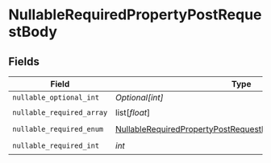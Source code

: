 # NullableRequiredPropertyPostRequestBody


## Fields

| Field                                                                                                                                                 | Type                                                                                                                                                  | Required                                                                                                                                              | Description                                                                                                                                           |
| ----------------------------------------------------------------------------------------------------------------------------------------------------- | ----------------------------------------------------------------------------------------------------------------------------------------------------- | ----------------------------------------------------------------------------------------------------------------------------------------------------- | ----------------------------------------------------------------------------------------------------------------------------------------------------- |
| `nullable_optional_int`                                                                                                                               | *Optional[int]*                                                                                                                                       | :heavy_minus_sign:                                                                                                                                    | N/A                                                                                                                                                   |
| `nullable_required_array`                                                                                                                             | list[*float*]                                                                                                                                         | :heavy_check_mark:                                                                                                                                    | N/A                                                                                                                                                   |
| `nullable_required_enum`                                                                                                                              | [NullableRequiredPropertyPostRequestBodyNullableRequiredEnum](../../models/operations/nullablerequiredpropertypostrequestbodynullablerequiredenum.md) | :heavy_check_mark:                                                                                                                                    | N/A                                                                                                                                                   |
| `nullable_required_int`                                                                                                                               | *int*                                                                                                                                                 | :heavy_check_mark:                                                                                                                                    | N/A                                                                                                                                                   |